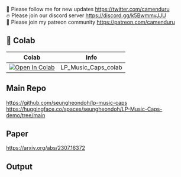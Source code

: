🐣 Please follow me for new updates https://twitter.com/camenduru <br />
🔥 Please join our discord server https://discord.gg/k5BwmmvJJU <br />
🥳 Please join my patreon community https://patreon.com/camenduru <br />

## 🦒 Colab

| Colab | Info
| --- | --- |
[![Open In Colab](https://colab.research.google.com/assets/colab-badge.svg)](https://colab.research.google.com/github/camenduru/LP-Music-Caps-colab/blob/main/LP_Music_Caps_colab.ipynb) | LP_Music_Caps_colab

## Main Repo
https://github.com/seungheondoh/lp-music-caps <br />
https://huggingface.co/spaces/seungheondoh/LP-Music-Caps-demo/tree/main <br />

## Paper
https://arxiv.org/abs/2307.16372

## Output
